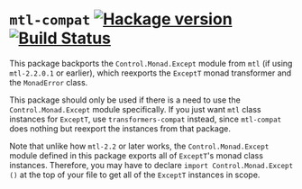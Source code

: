 # `mtl-compat` [![Hackage version](https://img.shields.io/hackage/v/mtl-compat.svg?style=flat)](http://hackage.haskell.org/package/mtl-compat) [![Build Status](https://img.shields.io/travis/RyanGlScott/mtl-compat.svg?style=flat)](https://travis-ci.org/RyanGlScott/mtl-compat)

This package backports the `Control.Monad.Except` module from `mtl` (if using `mtl-2.2.0.1` or earlier), which reexports the `ExceptT` monad transformer and the `MonadError` class.

This package should only be used if there is a need to use the `Control.Monad.Except` module specifically. If you just want `mtl` class instances for `ExceptT`, use `transformers-compat` instead, since `mtl-compat` does nothing but reexport the instances from that package.

Note that unlike how `mtl-2.2` or later works, the `Control.Monad.Except` module defined in this package exports all of `ExceptT`'s monad class instances. Therefore, you may have to declare `import Control.Monad.Except ()` at the top of your file to get all of the `ExceptT` instances in scope.
